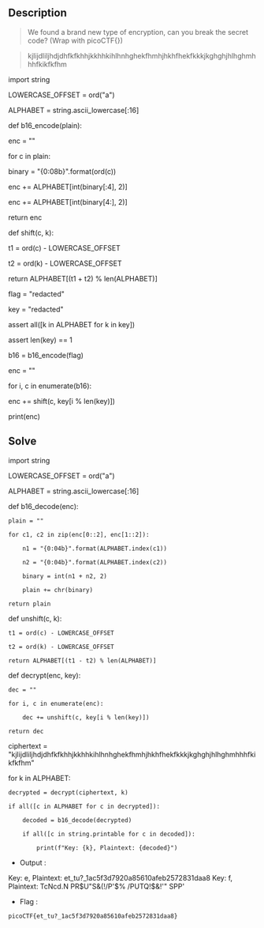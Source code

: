 ## Description

>We found a brand new type of encryption, can you break the secret code? (Wrap with picoCTF{})

>kjlijdliljhdjdhfkfkhhjkkhhkihlhnhghekfhmhjhkhfhekfkkkjkghghjhlhghmhhhfkikfkfhm

import string

LOWERCASE_OFFSET = ord("a")

ALPHABET = string.ascii_lowercase[:16]

def b16_encode(plain):
	
 enc = ""
	
 for c in plain:
	
  binary = "{0:08b}".format(ord(c))
		
  enc += ALPHABET[int(binary[:4], 2)]
		
  enc += ALPHABET[int(binary[4:], 2)]

 return enc

def shift(c, k):
	
 t1 = ord(c) - LOWERCASE_OFFSET

 t2 = ord(k) - LOWERCASE_OFFSET

 return ALPHABET[(t1 + t2) % len(ALPHABET)]

flag = "redacted"

key = "redacted"

assert all([k in ALPHABET for k in key])

assert len(key) == 1


b16 = b16_encode(flag)

enc = ""

for i, c in enumerate(b16):

 enc += shift(c, key[i % len(key)])

print(enc)

## Solve

import string

LOWERCASE_OFFSET = ord("a")

ALPHABET = string.ascii_lowercase[:16]

def b16_decode(enc):
 
    plain = ""
   
    for c1, c2 in zip(enc[0::2], enc[1::2]):
      
        n1 = "{0:04b}".format(ALPHABET.index(c1))
        
        n2 = "{0:04b}".format(ALPHABET.index(c2))
     
        binary = int(n1 + n2, 2)
      
        plain += chr(binary)
  
    return plain

def unshift(c, k):
   
    t1 = ord(c) - LOWERCASE_OFFSET
   
    t2 = ord(k) - LOWERCASE_OFFSET
  
    return ALPHABET[(t1 - t2) % len(ALPHABET)]

def decrypt(enc, key):
  
    dec = ""
   
    for i, c in enumerate(enc):

        dec += unshift(c, key[i % len(key)])
    
    return dec

ciphertext = "kjlijdliljhdjdhfkfkhhjkkhhkihlhnhghekfhmhjhkhfhekfkkkjkghghjhlhghmhhhfkikfkfhm"

for k in ALPHABET:
   
    decrypted = decrypt(ciphertext, k)
    
    if all([c in ALPHABET for c in decrypted]):
      
        decoded = b16_decode(decrypted)
       
        if all([c in string.printable for c in decoded]):
         
            print(f"Key: {k}, Plaintext: {decoded}")

- Output :

Key: e, Plaintext: et_tu?_1ac5f3d7920a85610afeb2572831daa8
Key: f, Plaintext: TcNcd.N PR$U"S&(!/P'$% /PUTQ!$&!'" SPP'

- Flag :

`
picoCTF{et_tu?_1ac5f3d7920a85610afeb2572831daa8}
`
